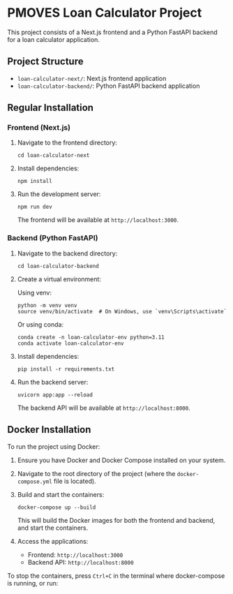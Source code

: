 # PMOVES Loan Calculator Project

This project consists of a Next.js frontend and a Python FastAPI backend for a loan calculator application.

## Project Structure

- `loan-calculator-next/`: Next.js frontend application
- `loan-calculator-backend/`: Python FastAPI backend application

## Regular Installation

### Frontend (Next.js)

1. Navigate to the frontend directory:
   ```
   cd loan-calculator-next
   ```

2. Install dependencies:
   ```
   npm install
   ```

3. Run the development server:
   ```
   npm run dev
   ```

   The frontend will be available at `http://localhost:3000`.

### Backend (Python FastAPI)

1. Navigate to the backend directory:
   ```
   cd loan-calculator-backend
   ```

2. Create a virtual environment:
   
   Using venv:
   ```
   python -m venv venv
   source venv/bin/activate  # On Windows, use `venv\Scripts\activate`
   ```
   
   Or using conda:
   ```
   conda create -n loan-calculator-env python=3.11
   conda activate loan-calculator-env
   ```

3. Install dependencies:
   ```
   pip install -r requirements.txt
   ```

4. Run the backend server:
   ```
   uvicorn app:app --reload
   ```

   The backend API will be available at `http://localhost:8000`.

## Docker Installation

To run the project using Docker:

1. Ensure you have Docker and Docker Compose installed on your system.

2. Navigate to the root directory of the project (where the `docker-compose.yml` file is located).

3. Build and start the containers:
   ```
   docker-compose up --build
   ```

   This will build the Docker images for both the frontend and backend, and start the containers.

4. Access the applications:
   - Frontend: `http://localhost:3000`
   - Backend API: `http://localhost:8000`

To stop the containers, press `Ctrl+C` in the terminal where docker-compose is running, or run: